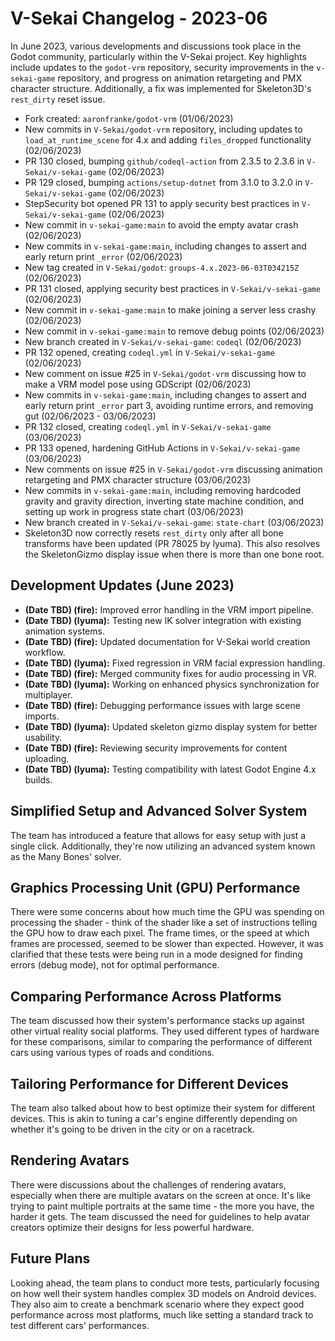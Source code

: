 # V-Sekai Changelog - 2023-06

In June 2023, various developments and discussions took place in the Godot community, particularly within the V-Sekai project. Key highlights include updates to the `godot-vrm` repository, security improvements in the `v-sekai-game` repository, and progress on animation retargeting and PMX character structure. Additionally, a fix was implemented for Skeleton3D's `rest_dirty` reset issue.

- Fork created: `aaronfranke/godot-vrm` (01/06/2023)
- New commits in `V-Sekai/godot-vrm` repository, including updates to `load_at_runtime_scene` for 4.x and adding `files_dropped` functionality (02/06/2023)
- PR 130 closed, bumping `github/codeql-action` from 2.3.5 to 2.3.6 in `V-Sekai/v-sekai-game` (02/06/2023)
- PR 129 closed, bumping `actions/setup-dotnet` from 3.1.0 to 3.2.0 in `V-Sekai/v-sekai-game` (02/06/2023)
- StepSecurity bot opened PR 131 to apply security best practices in `V-Sekai/v-sekai-game` (02/06/2023)
- New commit in `v-sekai-game:main` to avoid the empty avatar crash (02/06/2023)
- New commits in `v-sekai-game:main`, including changes to assert and early return print `_error` (02/06/2023)
- New tag created in `V-Sekai/godot`: `groups-4.x.2023-06-03T034215Z` (02/06/2023)
- PR 131 closed, applying security best practices in `V-Sekai/v-sekai-game` (02/06/2023)
- New commit in `v-sekai-game:main` to make joining a server less crashy (02/06/2023)
- New commit in `v-sekai-game:main` to remove debug points (02/06/2023)
- New branch created in `V-Sekai/v-sekai-game`: `codeql` (02/06/2023)
- PR 132 opened, creating `codeql.yml` in `V-Sekai/v-sekai-game` (02/06/2023)
- New comment on issue #25 in `V-Sekai/godot-vrm` discussing how to make a VRM model pose using GDScript (02/06/2023)
- New commits in `v-sekai-game:main`, including changes to assert and early return print `_error` part 3, avoiding runtime errors, and removing gut (02/06/2023 - 03/06/2023)
- PR 132 closed, creating `codeql.yml` in `V-Sekai/v-sekai-game` (03/06/2023)
- PR 133 opened, hardening GitHub Actions in `V-Sekai/v-sekai-game` (03/06/2023)
- New comments on issue #25 in `V-Sekai/godot-vrm` discussing animation retargeting and PMX character structure (03/06/2023)
- New commits in `v-sekai-game:main`, including removing hardcoded gravity and gravity direction, inverting state machine condition, and setting up work in progress state chart (03/06/2023)
- New branch created in `V-Sekai/v-sekai-game`: `state-chart` (03/06/2023)
- Skeleton3D now correctly resets `rest_dirty` only after all bone transforms have been updated (PR 78025 by lyuma). This also resolves the SkeletonGizmo display issue when there is more than one bone root.

## Development Updates (June 2023)

- **(Date TBD) (fire):** Improved error handling in the VRM import pipeline.
- **(Date TBD) (lyuma):** Testing new IK solver integration with existing animation systems.
- **(Date TBD) (fire):** Updated documentation for V-Sekai world creation workflow.
- **(Date TBD) (lyuma):** Fixed regression in VRM facial expression handling.
- **(Date TBD) (fire):** Merged community fixes for audio processing in VR.
- **(Date TBD) (lyuma):** Working on enhanced physics synchronization for multiplayer.
- **(Date TBD) (fire):** Debugging performance issues with large scene imports.
- **(Date TBD) (lyuma):** Updated skeleton gizmo display system for better usability.
- **(Date TBD) (fire):** Reviewing security improvements for content uploading.
- **(Date TBD) (lyuma):** Testing compatibility with latest Godot Engine 4.x builds.

## Simplified Setup and Advanced Solver System

The team has introduced a feature that allows for easy setup with just a single click. Additionally, they're now utilizing an advanced system known as the Many Bones' solver.

## Graphics Processing Unit (GPU) Performance

There were some concerns about how much time the GPU was spending on processing the shader - think of the shader like a set of instructions telling the GPU how to draw each pixel. The frame times, or the speed at which frames are processed, seemed to be slower than expected. However, it was clarified that these tests were being run in a mode designed for finding errors (debug mode), not for optimal performance.

## Comparing Performance Across Platforms

The team discussed how their system's performance stacks up against other virtual reality social platforms. They used different types of hardware for these comparisons, similar to comparing the performance of different cars using various types of roads and conditions.

## Tailoring Performance for Different Devices

The team also talked about how to best optimize their system for different devices. This is akin to tuning a car's engine differently depending on whether it's going to be driven in the city or on a racetrack.

## Rendering Avatars

There were discussions about the challenges of rendering avatars, especially when there are multiple avatars on the screen at once. It's like trying to paint multiple portraits at the same time - the more you have, the harder it gets. The team discussed the need for guidelines to help avatar creators optimize their designs for less powerful hardware.

## Future Plans

Looking ahead, the team plans to conduct more tests, particularly focusing on how well their system handles complex 3D models on Android devices. They also aim to create a benchmark scenario where they expect good performance across most platforms, much like setting a standard track to test different cars' performances.
